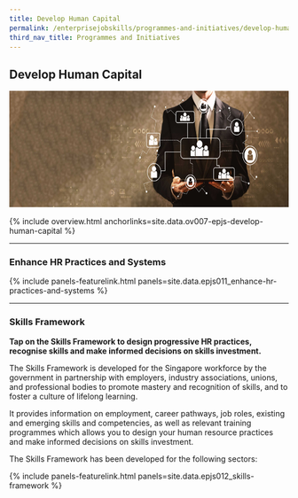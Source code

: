 ```yaml
---
title: Develop Human Capital
permalink: /enterprisejobskills/programmes-and-initiatives/develop-human-capital/
third_nav_title: Programmes and Initiatives
---
```


## Develop Human Capital

<img src="/images/epjs/programmes-and-initiatives/develop-human-capital/Human-Capital.jpg" style="width:845px;height:210px;" aria-hidden="true">

{% include overview.html anchorlinks=site.data.ov007-epjs-develop-human-capital %}

---
<a name="enhance-hr-practices-n-systems"></a>
### Enhance HR Practices and Systems

{% include panels-featurelink.html panels=site.data.epjs011_enhance-hr-practices-and-systems %}

----
<a name="skills-framework"></a>
### Skills Framework

**Tap on the Skills Framework to design progressive HR practices, recognise skills and make informed decisions on skills investment.**

The Skills Framework is developed for the Singapore workforce by the government in partnership with employers, industry associations, unions, and professional bodies to promote mastery and recognition of skills, and to foster a culture of lifelong learning.

It provides information on employment, career pathways, job roles, existing and emerging skills and competencies, as well as relevant training programmes which allows you to design your human resource practices and make informed decisions on skills investment.

The Skills Framework has been developed for the following sectors:

{% include panels-featurelink.html panels=site.data.epjs012_skills-framework %}

<script src="/jquery/jquery.min.js"></script>
<script src="/jquery/epjs-bp-menu-new-tab.js"></script>
